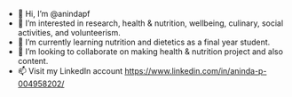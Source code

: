 - 👋 Hi, I’m @anindapf
- 👀 I’m interested in research, health & nutrition, wellbeing, culinary, social activities, and volunteerism.
- 🌱 I’m currently learning nutrition and dietetics as a final year student.
- 💞️ I’m looking to collaborate on making health & nutrition project and also content.
- 📫 Visit my LinkedIn account https://www.linkedin.com/in/aninda-p-004958202/

<!---
anindapf/anindapf is a ✨ special ✨ repository because its `README.md` (this file) appears on your GitHub profile.
You can click the Preview link to take a look at your changes.
--->
